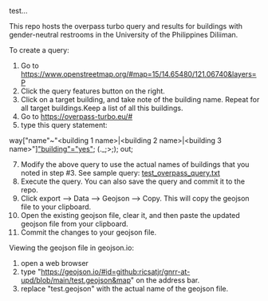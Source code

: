 test...

This repo hosts the overpass turbo query and results for buildings with gender-neutral restrooms in the University of the Philippines Diliiman. 

To create a query:
1. Go to https://www.openstreetmap.org/#map=15/14.65480/121.06740&layers=P
2. Click the query features button on the right.
3. Click on a target building, and take note of the building name. Repeat for all target buildings.Keep a list of all this buildings.
5. Go to https://overpass-turbo.eu/#
6. type this query statement:

  way["name"~"<building 1 name>|<building 2 name>|<building 3 name>"]["building"="yes"](14.64566603208577,121.05144023895264,14.663809930484568,121.0786485671997);
  (._;>;);
  out;

7. Modify the above query to use the actual names of buildings that you noted in step #3. See sample query: [test_overpass_query.txt](test_overpass_query.txt)
8. Execute the query. You can also save the query and commit it to the repo. 
9. Click export --> Data --> Geojson --> Copy. This will copy the geojson file to your clipboard.
10. Open the existing geojson file, clear it, and then paste the updated geojson file from your clipboard.
11. Commit the changes to your geojson file.

Viewing the geojson file in geojson.io:
1. open a web browser
2. type "https://geojson.io/#id=github:ricsatjr/gnrr-at-upd/blob/main/test.geojson&map" on the address bar.
3. replace "test.geojson" with the actual name of the geojson file. 
   
